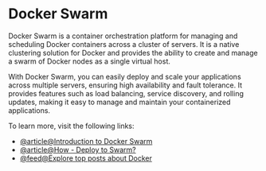 # Docker Swarm

Docker Swarm is a container orchestration platform for managing and scheduling Docker containers across a cluster of servers. It is a native clustering solution for Docker and provides the ability to create and manage a swarm of Docker nodes as a single virtual host.

With Docker Swarm, you can easily deploy and scale your applications across multiple servers, ensuring high availability and fault tolerance. It provides features such as load balancing, service discovery, and rolling updates, making it easy to manage and maintain your containerized applications.

To learn more, visit the following links:

- [@article@Introduction to Docker Swarm](https://www.section.io/engineering-education/introduction-to-docker-swarm-in-container-orchestration/)
- [@article@How - Deploy to Swarm?](https://docs.docker.com/get-started/swarm-deploy/)
- [@feed@Explore top posts about Docker](https://app.daily.dev/tags/docker?ref=roadmapsh)
